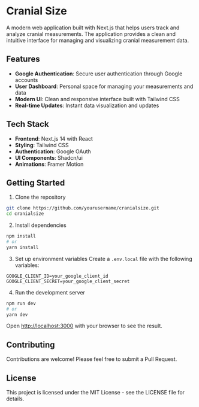 # Cranial Size

A modern web application built with Next.js that helps users track and analyze cranial measurements. The application provides a clean and intuitive interface for managing and visualizing cranial measurement data.

## Features

- **Google Authentication**: Secure user authentication through Google accounts
- **User Dashboard**: Personal space for managing your measurements and data
- **Modern UI**: Clean and responsive interface built with Tailwind CSS
- **Real-time Updates**: Instant data visualization and updates

## Tech Stack

- **Frontend**: Next.js 14 with React
- **Styling**: Tailwind CSS
- **Authentication**: Google OAuth
- **UI Components**: Shadcn/ui
- **Animations**: Framer Motion

## Getting Started

1. Clone the repository
```bash
git clone https://github.com/yourusername/cranialsize.git
cd cranialsize
```

2. Install dependencies
```bash
npm install
# or
yarn install
```

3. Set up environment variables
Create a `.env.local` file with the following variables:
```
GOOGLE_CLIENT_ID=your_google_client_id
GOOGLE_CLIENT_SECRET=your_google_client_secret
```

4. Run the development server
```bash
npm run dev
# or
yarn dev
```

Open [http://localhost:3000](http://localhost:3000) with your browser to see the result.

## Contributing

Contributions are welcome! Please feel free to submit a Pull Request.

## License

This project is licensed under the MIT License - see the LICENSE file for details.
